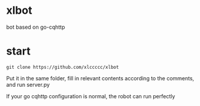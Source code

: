 # xlbot
bot based on go-cqhttp

# start
```
git clone https://github.com/xlccccc/xlbot
```
Put it in the same folder, fill in relevant contents according to the comments, and run server.py

If your go cqhttp configuration is normal, the robot can run perfectly

